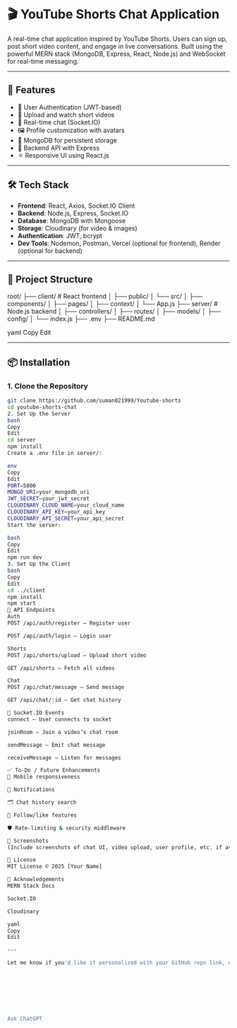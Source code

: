 # 🎬 YouTube Shorts Chat Application

A real-time chat application inspired by YouTube Shorts. Users can sign up, post short video content, and engage in live conversations. Built using the powerful MERN stack (MongoDB, Express, React, Node.js) and WebSocket for real-time messaging.

---

## 🚀 Features

- 🔐 User Authentication (JWT-based)
- 🎥 Upload and watch short videos
- 💬 Real-time chat (Socket.IO)
- 🖼️ Profile customization with avatars
- 🧾 MongoDB for persistent storage
- 🔧 Backend API with Express
- ⚛️ Responsive UI using React.js

---

## 🛠️ Tech Stack

- **Frontend**: React, Axios, Socket.IO Client
- **Backend**: Node.js, Express, Socket.IO
- **Database**: MongoDB with Mongoose
- **Storage**: Cloudinary (for video & images)
- **Authentication**: JWT, bcrypt
- **Dev Tools**: Nodemon, Postman, Vercel (optional for frontend), Render (optional for backend)

---

## 📁 Project Structure

root/
├── client/ # React frontend
│ ├── public/
│ └── src/
│ ├── components/
│ ├── pages/
│ ├── context/
│ └── App.js
├── server/ # Node.js backend
│ ├── controllers/
│ ├── routes/
│ ├── models/
│ ├── config/
│ └── index.js
├── .env
├── README.md

yaml
Copy
Edit

---

## 📦 Installation

### 1. Clone the Repository

```bash
git clone https://github.com/suman021999/Youtube-shorts
cd youtube-shorts-chat
2. Set Up the Server
bash
Copy
Edit
cd server
npm install
Create a .env file in server/:

env
Copy
Edit
PORT=5000
MONGO_URI=your_mongodb_uri
JWT_SECRET=your_jwt_secret
CLOUDINARY_CLOUD_NAME=your_cloud_name
CLOUDINARY_API_KEY=your_api_key
CLOUDINARY_API_SECRET=your_api_secret
Start the server:

bash
Copy
Edit
npm run dev
3. Set Up the Client
bash
Copy
Edit
cd ../client
npm install
npm start
🔧 API Endpoints
Auth
POST /api/auth/register – Register user

POST /api/auth/login – Login user

Shorts
POST /api/shorts/upload – Upload short video

GET /api/shorts – Fetch all videos

Chat
POST /api/chat/message – Send message

GET /api/chat/:id – Get chat history

💬 Socket.IO Events
connect – User connects to socket

joinRoom – Join a video’s chat room

sendMessage – Emit chat message

receiveMessage – Listen for messages

✅ To-Do / Future Enhancements
📱 Mobile responsiveness

🔔 Notifications

🗂️ Chat history search

👥 Follow/like features

🛡️ Rate-limiting & security middleware

📸 Screenshots
(Include screenshots of chat UI, video upload, user profile, etc. if available)

📄 License
MIT License © 2025 [Your Name]

🙌 Acknowledgements
MERN Stack Docs

Socket.IO

Cloudinary

yaml
Copy
Edit

---

Let me know if you'd like it personalized with your GitHub repo link, deployed app link, or more specific features like video compression, grid/carousel UI, or emoji support in chat.








Ask ChatGPT



